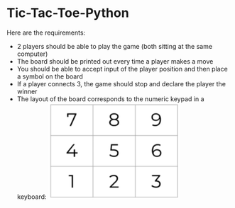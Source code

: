 # Tic-Tac-Toe-Python
Here are the requirements:

- 2 players should be able to play the game (both sitting at the same computer)
- The board should be printed out every time a player makes a move
- You should be able to accept input of the player position and then place a symbol on the board
- If a player connects 3, the game should stop and declare the player the winner
- The layout of the board corresponds to the numeric keypad in a keyboard:
            ![alt text](https://github.com/MsFalilat/Tic-Tac-Toe-Python/blob/master/board.png)
  
